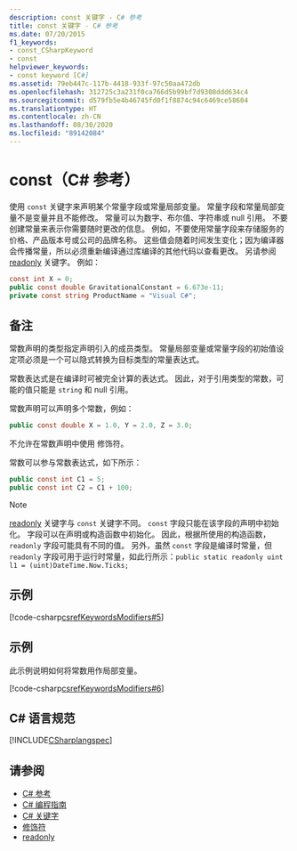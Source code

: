 ```yaml
---
description: const 关键字 - C# 参考
title: const 关键字 - C# 参考
ms.date: 07/20/2015
f1_keywords:
- const_CSharpKeyword
- const
helpviewer_keywords:
- const keyword [C#]
ms.assetid: 79eb447c-117b-4418-933f-97c50aa472db
ms.openlocfilehash: 312725c3a231f0ca766d5b99bf7d9308ddd634c4
ms.sourcegitcommit: d579fb5e4b46745fd0f1f8874c94c6469ce58604
ms.translationtype: HT
ms.contentlocale: zh-CN
ms.lasthandoff: 08/30/2020
ms.locfileid: "89142084"
---
```

# <a name="const-c-reference"></a>const（C# 参考）

使用 `const` 关键字来声明某个常量字段或常量局部变量。 常量字段和常量局部变量不是变量并且不能修改。 常量可以为数字、布尔值、字符串或 null 引用。 不要创建常量来表示你需要随时更改的信息。 例如，不要使用常量字段来存储服务的价格、产品版本号或公司的品牌名称。 这些值会随着时间发生变化；因为编译器会传播常量，所以必须重新编译通过库编译的其他代码以查看更改。 另请参阅 [readonly](./readonly.md) 关键字。 例如：

```csharp
const int X = 0;
public const double GravitationalConstant = 6.673e-11;
private const string ProductName = "Visual C#";
```

## <a name="remarks"></a>备注

常数声明的类型指定声明引入的成员类型。 常量局部变量或常量字段的初始值设定项必须是一个可以隐式转换为目标类型的常量表达式。

常数表达式是在编译时可被完全计算的表达式。 因此，对于引用类型的常数，可能的值只能是 `string` 和 null 引用。

常数声明可以声明多个常数，例如：

```csharp
public const double X = 1.0, Y = 2.0, Z = 3.0;
```

不允许在常数声明中使用  修饰符。

常数可以参与常数表达式，如下所示：

```csharp
public const int C1 = 5;
public const int C2 = C1 + 100;
```

> [!NOTE]
> [readonly](./readonly.md) 关键字与 `const` 关键字不同。 `const` 字段只能在该字段的声明中初始化。  字段可以在声明或构造函数中初始化。 因此，根据所使用的构造函数，`readonly` 字段可能具有不同的值。 另外，虽然 `const` 字段是编译时常量，但 `readonly` 字段可用于运行时常量，如此行所示：`public static readonly uint l1 = (uint)DateTime.Now.Ticks;`

## <a name="example"></a>示例

[!code-csharp[csrefKeywordsModifiers#5](~/samples/snippets/csharp/VS_Snippets_VBCSharp/csrefKeywordsModifiers/CS/csrefKeywordsModifiers.cs#5)]

## <a name="example"></a>示例

此示例说明如何将常数用作局部变量。

[!code-csharp[csrefKeywordsModifiers#6](~/samples/snippets/csharp/VS_Snippets_VBCSharp/csrefKeywordsModifiers/CS/csrefKeywordsModifiers.cs#6)]

## <a name="c-language-specification"></a>C# 语言规范

[!INCLUDE[CSharplangspec](~/includes/csharplangspec-md.md)]

## <a name="see-also"></a>请参阅

- [C# 参考](../index.md)
- [C# 编程指南](../../programming-guide/index.md)
- [C# 关键字](./index.md)
- [修饰符](index.md)
- [readonly](./readonly.md)
